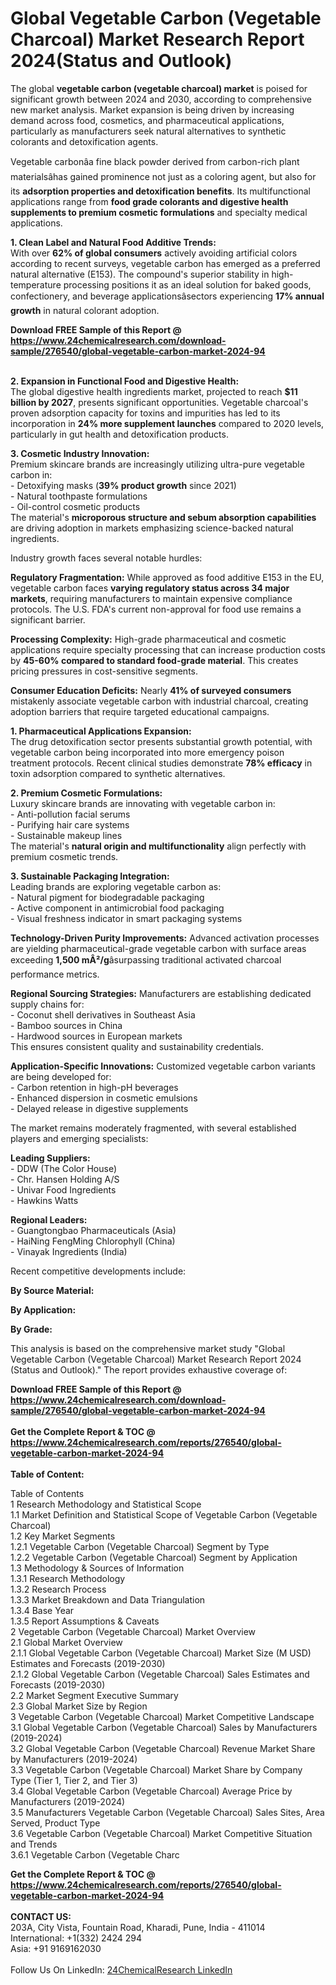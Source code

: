 <h1>Global Vegetable Carbon (Vegetable Charcoal) Market Research Report 2024(Status and Outlook)</h1><p>The global <strong>vegetable carbon (vegetable charcoal) market</strong> is poised for significant growth between 2024 and 2030, according to comprehensive new market analysis. Market expansion is being driven by increasing demand across food, cosmetics, and pharmaceutical applications, particularly as manufacturers seek natural alternatives to synthetic colorants and detoxification agents.</p><p>Vegetable carbonâa fine black powder derived from carbon-rich plant materialsâhas gained prominence not just as a coloring agent, but also for its <strong>adsorption properties and detoxification benefits</strong>. Its multifunctional applications range from <strong>food grade colorants and digestive health supplements to premium cosmetic formulations</strong> and specialty medical applications.</p><p><strong>1. Clean Label and Natural Food Additive Trends:</strong><br>
With over <strong>62% of global consumers</strong> actively avoiding artificial colors according to recent surveys, vegetable carbon has emerged as a preferred natural alternative (E153). The compound's superior stability in high-temperature processing positions it as an ideal solution for baked goods, confectionery, and beverage applicationsâsectors experiencing <strong>17% annual growth</strong> in natural colorant adoption.</p><div><b>Download FREE Sample of this Report @ 
            <a href="https://www.24chemicalresearch.com/download-sample/276540/global-vegetable-carbon-market-2024-94">
            https://www.24chemicalresearch.com/download-sample/276540/global-vegetable-carbon-market-2024-94</a></b></div><br><p><strong>2. Expansion in Functional Food and Digestive Health:</strong><br>
The global digestive health ingredients market, projected to reach <strong>$11 billion by 2027</strong>, presents significant opportunities. Vegetable charcoal's proven adsorption capacity for toxins and impurities has led to its incorporation in <strong>24% more supplement launches</strong> compared to 2020 levels, particularly in gut health and detoxification products.</p><p><strong>3. Cosmetic Industry Innovation:</strong><br>
Premium skincare brands are increasingly utilizing ultra-pure vegetable carbon in:<br>
- Detoxifying masks (<strong>39% product growth</strong> since 2021)<br>
- Natural toothpaste formulations<br>
- Oil-control cosmetic products<br>
The material's <strong>microporous structure and sebum absorption capabilities</strong> are driving adoption in markets emphasizing science-backed natural ingredients.</p><p>Industry growth faces several notable hurdles:</p><p><strong>Regulatory Fragmentation:</strong> While approved as food additive E153 in the EU, vegetable carbon faces <strong>varying regulatory status across 34 major markets</strong>, requiring manufacturers to maintain expensive compliance protocols. The U.S. FDA's current non-approval for food use remains a significant barrier.</p><p><strong>Processing Complexity:</strong> High-grade pharmaceutical and cosmetic applications require specialty processing that can increase production costs by <strong>45-60% compared to standard food-grade material</strong>. This creates pricing pressures in cost-sensitive segments.</p><p><strong>Consumer Education Deficits:</strong> Nearly <strong>41% of surveyed consumers</strong> mistakenly associate vegetable carbon with industrial charcoal, creating adoption barriers that require targeted educational campaigns.</p><p><strong>1. Pharmaceutical Applications Expansion:</strong><br>
The drug detoxification sector presents substantial growth potential, with vegetable carbon being incorporated into more emergency poison treatment protocols. Recent clinical studies demonstrate <strong>78% efficacy</strong> in toxin adsorption compared to synthetic alternatives.</p><p><strong>2. Premium Cosmetic Formulations:</strong><br>
Luxury skincare brands are innovating with vegetable carbon in:<br>
- Anti-pollution facial serums<br>
- Purifying hair care systems<br>
- Sustainable makeup lines<br>
The material's <strong>natural origin and multifunctionality</strong> align perfectly with premium cosmetic trends.</p><p><strong>3. Sustainable Packaging Integration:</strong><br>
Leading brands are exploring vegetable carbon as:<br>
- Natural pigment for biodegradable packaging<br>
- Active component in antimicrobial food packaging<br>
- Visual freshness indicator in smart packaging systems</p><p><strong>Technology-Driven Purity Improvements:</strong> Advanced activation processes are yielding pharmaceutical-grade vegetable carbon with surface areas exceeding <strong>1,500 mÂ²/g</strong>âsurpassing traditional activated charcoal performance metrics.</p><p><strong>Regional Sourcing Strategies:</strong> Manufacturers are establishing dedicated supply chains for:<br>
- Coconut shell derivatives in Southeast Asia<br>
- Bamboo sources in China<br>
- Hardwood sources in European markets<br>
This ensures consistent quality and sustainability credentials.</p><p><strong>Application-Specific Innovations:</strong> Customized vegetable carbon variants are being developed for:<br>
- Carbon retention in high-pH beverages<br>
- Enhanced dispersion in cosmetic emulsions<br>
- Delayed release in digestive supplements</p><p>The market remains moderately fragmented, with several established players and emerging specialists:</p><p><strong>Leading Suppliers:</strong><br>
- DDW (The Color House)<br>
- Chr. Hansen Holding A/S<br>
- Univar Food Ingredients<br>
- Hawkins Watts</p><p><strong>Regional Leaders:</strong><br>
- Guangtongbao Pharmaceuticals (Asia)<br>
- HaiNing FengMing Chlorophyll (China)<br>
- Vinayak Ingredients (India)</p><p>Recent competitive developments include:</p><p><strong>By Source Material:</strong></p><p><strong>By Application:</strong></p><p><strong>By Grade:</strong></p><p>This analysis is based on the comprehensive market study "Global Vegetable Carbon (Vegetable Charcoal) Market Research Report 2024 (Status and Outlook)." The report provides exhaustive coverage of:</p><div><b>Download FREE Sample of this Report @ 
            <a href="https://www.24chemicalresearch.com/download-sample/276540/global-vegetable-carbon-market-2024-94">
            https://www.24chemicalresearch.com/download-sample/276540/global-vegetable-carbon-market-2024-94</a></b></div><br><div><b>Get the Complete Report & TOC @ 
            <a href="https://www.24chemicalresearch.com/reports/276540/global-vegetable-carbon-market-2024-94">
            https://www.24chemicalresearch.com/reports/276540/global-vegetable-carbon-market-2024-94</a></b></div><br>
            <b>Table of Content:</b><p>Table of Contents<br />
1 Research Methodology and Statistical Scope<br />
1.1 Market Definition and Statistical Scope of Vegetable Carbon (Vegetable Charcoal)<br />
1.2 Key Market Segments<br />
1.2.1 Vegetable Carbon (Vegetable Charcoal) Segment by Type<br />
1.2.2 Vegetable Carbon (Vegetable Charcoal) Segment by Application<br />
1.3 Methodology & Sources of Information<br />
1.3.1 Research Methodology<br />
1.3.2 Research Process<br />
1.3.3 Market Breakdown and Data Triangulation<br />
1.3.4 Base Year<br />
1.3.5 Report Assumptions & Caveats<br />
2 Vegetable Carbon (Vegetable Charcoal) Market Overview<br />
2.1 Global Market Overview<br />
2.1.1 Global Vegetable Carbon (Vegetable Charcoal) Market Size (M USD) Estimates and Forecasts (2019-2030)<br />
2.1.2 Global Vegetable Carbon (Vegetable Charcoal) Sales Estimates and Forecasts (2019-2030)<br />
2.2 Market Segment Executive Summary<br />
2.3 Global Market Size by Region<br />
3 Vegetable Carbon (Vegetable Charcoal) Market Competitive Landscape<br />
3.1 Global Vegetable Carbon (Vegetable Charcoal) Sales by Manufacturers (2019-2024)<br />
3.2 Global Vegetable Carbon (Vegetable Charcoal) Revenue Market Share by Manufacturers (2019-2024)<br />
3.3 Vegetable Carbon (Vegetable Charcoal) Market Share by Company Type (Tier 1, Tier 2, and Tier 3)<br />
3.4 Global Vegetable Carbon (Vegetable Charcoal) Average Price by Manufacturers (2019-2024)<br />
3.5 Manufacturers Vegetable Carbon (Vegetable Charcoal) Sales Sites, Area Served, Product Type<br />
3.6 Vegetable Carbon (Vegetable Charcoal) Market Competitive Situation and Trends<br />
3.6.1 Vegetable Carbon (Vegetable Charc</p><div><b>Get the Complete Report & TOC @ 
            <a href="https://www.24chemicalresearch.com/reports/276540/global-vegetable-carbon-market-2024-94">
            https://www.24chemicalresearch.com/reports/276540/global-vegetable-carbon-market-2024-94</a></b></div><br><b>CONTACT US:</b><br>
            203A, City Vista, Fountain Road, Kharadi, Pune, India - 411014<br>
            International: +1(332) 2424 294<br>
            Asia: +91 9169162030 <br><br>
            Follow Us On LinkedIn: <a href="https://www.linkedin.com/company/24chemicalresearch/">24ChemicalResearch LinkedIn</a>